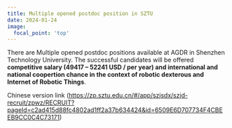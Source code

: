```yaml
---
title: Multiple opened postdoc position in SZTU
date: 2024-01-24
image:
  focal_point: 'top'
---
```


There are Multiple opened postdoc positions available at AGDR in Shenzhen Technology University. The successful candidates will be offered **competitive salary (49417 – 52241 USD / per year) and international and national coopertion chance in the context of robotic dexterous and Internet of Robotic Things**. 

Chinese version link (https://zp.sztu.edu.cn/#/app/szjsdx/szjd-recruit/zpwz/RECRUIT?pageId=c2ad415d88fc4802ad1ff2a37b634424&id=6509E6D707734F4CBEEB9CC0C4C73171)

<!--more-->